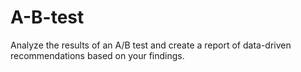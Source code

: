 # A-B-test
Analyze the results of an A/B test and create a report of data-driven recommendations based on your findings.

